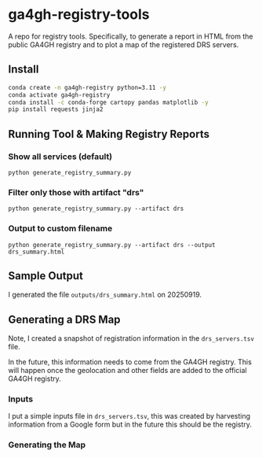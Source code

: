 # ga4gh-registry-tools

A repo for registry tools.  Specifically, to generate a report in HTML from the public GA4GH registry and to plot a map of the registered DRS servers.

## Install

```bash
conda create -n ga4gh-registry python=3.11 -y
conda activate ga4gh-registry
conda install -c conda-forge cartopy pandas matplotlib -y
pip install requests jinja2
```
## Running Tool & Making Registry Reports

### Show all services (default)
    python generate_registry_summary.py

### Filter only those with artifact "drs"
    python generate_registry_summary.py --artifact drs

### Output to custom filename
    python generate_registry_summary.py --artifact drs --output drs_summary.html

## Sample Output

I generated the file `outputs/drs_summary.html` on 20250919.

## Generating a DRS Map

Note, I created a snapshot of registration information in the `drs_servers.tsv` file.

In the future, this information needs to come from the GA4GH registry.  This will 
happen once the geolocation and other fields are added to the official GA4GH registry.

### Inputs

I put a simple inputs file in `drs_servers.tsv`, this was created by harvesting information
from a Google form but in the future this should be the registry.

### Generating the Map

